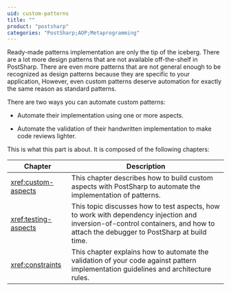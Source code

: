 ```yaml
---
uid: custom-patterns
title: ""
product: "postsharp"
categories: "PostSharp;AOP;Metaprogramming"
---
```

Ready-made patterns implementation are only the tip of the iceberg. There are a lot more design patterns that are not available off-the-shelf in PostSharp. There are even more patterns that are not general enough to be recognized as design patterns because they are specific to your application, However, even custom patterns deserve automation for exactly the same reason as standard patterns. 

There are two ways you can automate custom patterns:

* Automate their implementation using one or more aspects.

* Automate the validation of their handwritten implementation to make code reviews lighter.

This is what this part is about. It is composed of the following chapters:

| Chapter | Description |
|---------|-------------|
| <xref:custom-aspects> | This chapter describes how to build custom aspects with PostSharp to automate the implementation of patterns. |
| <xref:testing-aspects> | This topic discusses how to test aspects, how to work with dependency injection and inversion-of-control containers, and how to attach the debugger to PostSharp at build time. |
| <xref:constraints> | This chapter explains how to automate the validation of your code against pattern implementation guidelines and architecture rules. |
